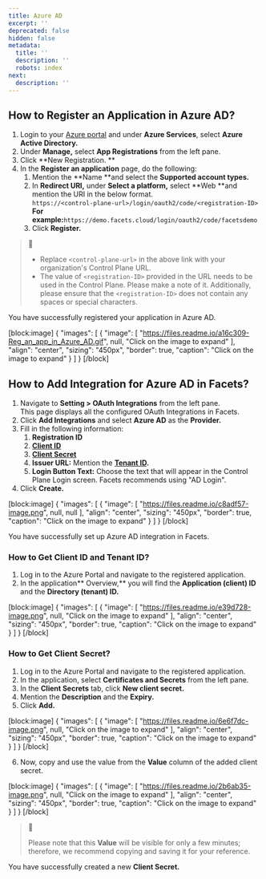 ```yaml
---
title: Azure AD
excerpt: ''
deprecated: false
hidden: false
metadata:
  title: ''
  description: ''
  robots: index
next:
  description: ''
---
```

## How to Register an Application in Azure AD?

1. Login to your [Azure portal](https://portal.azure.com/) and under **Azure Services**, select **Azure Active Directory.**
2. Under **Manage,** select **App Registrations** from the left pane. 
3. Click **New Registration. **
4. In the **Register an application** page, do the following:
   1. Mention the **Name **and select the **Supported account types.**
   2. In **Redirect URI,** under **Select a platform,** select **Web **and mention the URI in the below format.  
      `https://<control-plane-url>/login/oauth2/code/<registration-ID>`  
      **For example:**`https://demo.facets.cloud/login/oauth2/code/facetsdemo`
   3. Click **Register.**

> 📘 
> 
> - Replace `<control-plane-url>` in the above link with your organization's Control Plane URL.
> - The value of `<registration-ID>` provided in the URL needs to be used in the Control Plane. Please make a note of it. Additionally, please ensure that the `<registration-ID>` does not contain any spaces or special characters.

You have successfully registered your application in Azure AD.

[block:image]
{
  "images": [
    {
      "image": [
        "https://files.readme.io/a16c309-Reg_an_app_in_Azure_AD.gif",
        null,
        "Click on the image to expand"
      ],
      "align": "center",
      "sizing": "450px",
      "border": true,
      "caption": "Click on the image to expand"
    }
  ]
}
[/block]


## How to Add Integration for Azure AD in Facets?

1. Navigate to **Setting > OAuth Integrations** from the left pane.  
   This page displays all the configured OAuth Integrations in Facets.
2. Click **Add Integrations** and select **Azure AD** as the **Provider.**
3. Fill in the following information:
   1. **Registration ID**
   2. **[Client ID](doc:integrating-with-azure-ad#get-client-id-and-tenant-id)**
   3. **[Client Secret](doc:integrating-with-azure-ad#get-client-secret)**
   4. **Issuer URL:** Mention the **[Tenant ID](doc:integrating-with-azure-ad#get-client-id-and-tenant-id).**
   5. **Login Button Text:** Choose the text that will appear in the Control Plane Login screen. Facets recommends using "AD Login".
4. Click **Create.**

[block:image]
{
  "images": [
    {
      "image": [
        "https://files.readme.io/c8adf57-image.png",
        null,
        null
      ],
      "align": "center",
      "sizing": "450px",
      "border": true,
      "caption": "Click on the image to expand"
    }
  ]
}
[/block]


You have successfully set up Azure AD integration in Facets.

### How to Get Client ID and Tenant ID?

1. Log in to the Azure Portal and navigate to the registered application.
2. In the application** Overview,** you will find the **Application (client) ID** and the **Directory (tenant) ID.**

[block:image]
{
  "images": [
    {
      "image": [
        "https://files.readme.io/e39d728-image.png",
        null,
        "Click on the image to expand"
      ],
      "align": "center",
      "sizing": "450px",
      "border": true,
      "caption": "Click on the image to expand"
    }
  ]
}
[/block]


### How to Get Client Secret?

1. Log in to the Azure Portal and navigate to the registered application.
2. In the application, select **Certificates and Secrets** from the left pane.
3. In the **Client Secrets** tab, click **New client secret.**
4. Mention the **Description** and the **Expiry.** 
5. Click **Add.** 

[block:image]
{
  "images": [
    {
      "image": [
        "https://files.readme.io/6e6f7dc-image.png",
        null,
        "Click on the image to expand"
      ],
      "align": "center",
      "sizing": "450px",
      "border": true,
      "caption": "Click on the image to expand"
    }
  ]
}
[/block]


6. Now, copy and use the value from the **Value** column of the added client secret.

[block:image]
{
  "images": [
    {
      "image": [
        "https://files.readme.io/2b6ab35-image.png",
        null,
        "Click on the image to expand"
      ],
      "align": "center",
      "sizing": "450px",
      "border": true,
      "caption": "Click on the image to expand"
    }
  ]
}
[/block]


> 📘 
> 
> Please note that this **Value** will be visible for only a few minutes; therefore, we recommend copying and saving it for your reference.

You have successfully created a new **Client Secret.**